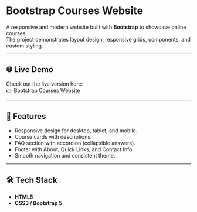 # Bootstrap Courses Website

A responsive and modern website built with **Bootstrap** to showcase online courses.  
The project demonstrates layout design, responsive grids, components, and custom styling.  

---

## 🌐 Live Demo
Check out the live version here:  
👉 [Bootstrap Courses Website]([https://your-username.github.io/bootstrap-courses-website/](https://ahmedmohamedezz.github.io/ITI_bootstrapLab_CoursesWebsite/))

---

## 🚀 Features
- Responsive design for desktop, tablet, and mobile.  
- Course cards with descriptions.  
- FAQ section with accordion (collapsible answers).  
- Footer with About, Quick Links, and Contact Info.  
- Smooth navigation and consistent theme.  

---

## 🛠️ Tech Stack
- **HTML5**  
- **CSS3 / Bootstrap 5**  

